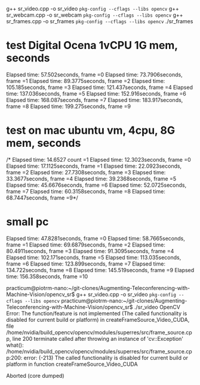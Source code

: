 g++ sr_video.cpp -o sr_video `pkg-config --cflags --libs opencv`
g++ sr_webcam.cpp -o sr_webcam `pkg-config --cflags --libs opencv`
g++ sr_frames.cpp -o sr_frames `pkg-config --cflags --libs opencv`
./sr_frames

# test Digital Ocena 1vCPU 1G mem, seconds
Elapsed time: 57.502seconds, frame =0
Elapsed time: 73.7906seconds, frame =1
Elapsed time: 89.3775seconds, frame =2
Elapsed time: 105.185seconds, frame =3
Elapsed time: 121.437seconds, frame =4
Elapsed time: 137.036seconds, frame =5
Elapsed time: 152.916seconds, frame =6
Elapsed time: 168.087seconds, frame =7
Elapsed time: 183.917seconds, frame =8
Elapsed time: 199.275seconds, frame =9

# test on mac ubuntu vm, 4cpu, 8G mem, seconds
/* Elapsed time: 14.6527 count =1
Elapsed time: 12.3023seconds, frame =0
Elapsed time: 17.1125seconds, frame =1
Elapsed time: 22.0923seconds, frame =2
Elapsed time: 27.7308seconds, frame =3
Elapsed time: 33.3677seconds, frame =4
Elapsed time: 39.2368seconds, frame =5
Elapsed time: 45.6676seconds, frame =6
Elapsed time: 52.0725seconds, frame =7
Elapsed time: 60.3158seconds, frame =8
Elapsed time: 68.7447seconds, frame =9*/

# small pc
Elapsed time: 47.8281seconds, frame =0
Elapsed time: 58.7665seconds, frame =1
Elapsed time: 69.6879seconds, frame =2
Elapsed time: 80.4911seconds, frame =3
Elapsed time: 91.3095seconds, frame =4
Elapsed time: 102.171seconds, frame =5
Elapsed time: 113.035seconds, frame =6
Elapsed time: 123.899seconds, frame =7
Elapsed time: 134.722seconds, frame =8
Elapsed time: 145.519seconds, frame =9
Elapsed time: 156.358seconds, frame =10

practicum@piotrm-nano:~/git-clones/Augmenting-Teleconferencing-with-Machine-Vision/opencv_sr$ g++ sr_video.cpp -o sr_video `pkg-config --cflags --libs opencv`
practicum@piotrm-nano:~/git-clones/Augmenting-Teleconferencing-with-Machine-Vision/opencv_sr$ ./sr_video
OpenCV Error: The function/feature is not implemented (The called functionality is disabled for current build or platform) in createFrameSource_Video_CUDA, file /home/nvidia/build_opencv/opencv/modules/superres/src/frame_source.cpp, line 200
terminate called after throwing an instance of 'cv::Exception'
  what():  /home/nvidia/build_opencv/opencv/modules/superres/src/frame_source.cpp:200: error: (-213) The called functionality is disabled for current build or platform in function createFrameSource_Video_CUDA

Aborted (core dumped)